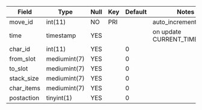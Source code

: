 **Field**|**Type**|**Null**|**Key**|**Default**|**Notes**
-----|-----|-----|-----|-----|-----
move\_id|int(11)|NO|PRI| |auto\_increment
time|timestamp|YES| | |on update CURRENT\_TIMESTAMP
char\_id|int(11)|YES| |0| 
from\_slot|mediumint(7)|YES| |0| 
to\_slot|mediumint(7)|YES| |0| 
stack\_size|mediumint(7)|YES| |0| 
char\_items|mediumint(7)|YES| |0| 
postaction|tinyint(1)|YES| |0| 